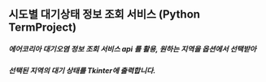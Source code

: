 ## 시도별 대기상태 정보 조회 서비스 (Python TermProject)

##### 에어코리아 대기오염 정보 조회 서비스 api 를 활용, 원하는 지역을 옵션에서 선택받아
##### 선택된 지역의 대기 상태를 Tkinter에 출력합니다.
